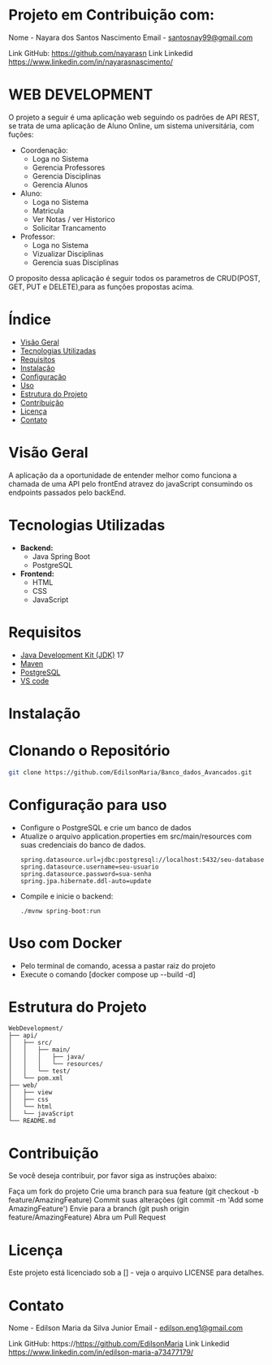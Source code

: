 # Projeto em Contribuição com:

Nome - Nayara dos Santos Nascimento
Email - santosnay99@gmail.com

Link GitHub: https://github.com/nayarasn
Link Linkedid https://www.linkedin.com/in/nayarasnascimento/


# WEB DEVELOPMENT

O projeto a seguir é uma aplicação web seguindo os padrões de API REST, se trata de uma aplicação de Aluno Online, um sistema universitária, com fuções:
- Coordenação: 
  - Loga no Sistema
  - Gerencia Professores
  - Gerencia Disciplinas
  - Gerencia Alunos
- Aluno: 
  - Loga no Sistema
  - Matricula
  - Ver Notas / ver Historico
  - Solicitar Trancamento
- Professor: 
  - Loga no Sistema
  - Vizualizar Disciplinas
  - Gerencia suas Disciplinas

O proposito dessa aplicação é seguir todos os parametros de CRUD(POST, GET, PUT e DELETE),para as funções propostas acima.

# Índice

- [Visão Geral](#visão-geral)
- [Tecnologias Utilizadas](#tecnologias-utilizadas)
- [Requisitos](#requisitos)
- [Instalação](#instalação)
- [Configuração](#configuração)
- [Uso](#uso)
- [Estrutura do Projeto](#estrutura-do-projeto)
- [Contribuição](#contribuição)
- [Licença](#licença)
- [Contato](#contato)

# Visão Geral

A aplicação da a oportunidade de entender melhor como funciona a chamada de uma API pelo frontEnd atravez do javaScript consumindo os endpoints passados pelo backEnd.

# Tecnologias Utilizadas

- **Backend:**
  - Java Spring Boot
  - PostgreSQL
- **Frontend:**
  - HTML
  - CSS
  - JavaScript

# Requisitos

- [Java Development Kit (JDK)](https://www.oracle.com/java/technologies/javase-downloads.html) 17
- [Maven](https://maven.apache.org/download.cgi)
- [PostgreSQL](https://www.postgresql.org/download/)
- [VS code](https://https://code.visualstudio.com/download) 

# Instalação

# Clonando o Repositório
```bash
git clone https://github.com/EdilsonMaria/Banco_dados_Avancados.git
```

# Configuração para uso

- Configure o PostgreSQL e crie um banco de dados
- Atualize o arquivo application.properties em src/main/resources com suas credenciais do banco de dados.
  ```
  spring.datasource.url=jdbc:postgresql://localhost:5432/seu-database
  spring.datasource.username=seu-usuario
  spring.datasource.password=sua-senha
  spring.jpa.hibernate.ddl-auto=update
  ```
- Compile e inicie o backend:
  ```
  ./mvnw spring-boot:run
  ```

# Uso com Docker

- Pelo terminal de comando, acessa a pastar raiz do projeto <Pasta do projeto>
- Execute o comando [docker compose up --build -d]


# Estrutura do Projeto
```
WebDevelopment/
├── api/
│   ├── src/
│   │   ├── main/
│   │   │   ├── java/
│   │   │   └── resources/
│   │   └── test/
│   └── pom.xml
├── web/
│   ├── view
│   ├── css
│   └── html
│   └── javaScript
└── README.md  
```
# Contribuição

Se você deseja contribuir, por favor siga as instruções abaixo:

Faça um fork do projeto
Crie uma branch para sua feature (git checkout -b feature/AmazingFeature)
Commit suas alterações (git commit -m 'Add some AmazingFeature')
Envie para a branch (git push origin feature/AmazingFeature)
Abra um Pull Request

# Licença

Este projeto está licenciado sob a [] - veja o arquivo LICENSE para detalhes.

# Contato
Nome - Edilson Maria da Silva Junior
Email - edilson.eng1@gmail.com

Link GitHub: https://https://github.com/EdilsonMaria
Link Linkedid https://www.linkedin.com/in/edilson-maria-a73477179/